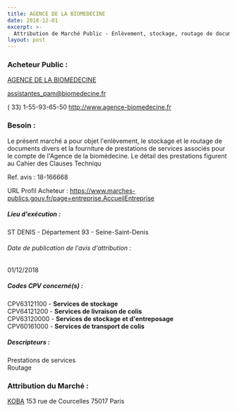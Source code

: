 ```yaml
---
title: AGENCE DE LA BIOMEDECINE
date: 2018-12-01
excerpt: >-
  Attribution de Marché Public - Enlèvement, stockage, routage de documents
layout: post
---
```


### Acheteur Public : 
<a href="/acheteur-32/siren-180092587"> AGENCE DE LA BIOMEDECINE</a><br/>



assistantes_pam@biomedecine.fr

( 33) 1-55-93-65-50
http://www.agence-biomedecine.fr
### Besoin :

Le présent marché a pour objet l'enlèvement, le stockage et le routage de documents divers et la fourniture de prestations de services associés pour le compte de l'Agence de la biomédecine. Le détail des prestations figurent au Cahier des Clauses Techniqu

Ref. avis : 18-166668

URL Profil Acheteur : https://www.marches-publics.gouv.fr/page=entreprise.AccueilEntreprise

##### Lieu d'exécution :

ST DENIS - Département 93 - Seine-Saint-Denis

###### Date de publication de l'avis d'attribution : 
01/12/2018

##### Codes CPV concerné(s) :
CPV63121100 - **Services de stockage** <br/>
CPV64121200 - **Services de livraison de colis** <br/>
CPV63120000 - **Services de stockage et d'entreposage** <br/>
CPV60161000 - **Services de transport de colis** <br/>

##### Descripteurs :
Prestations de services <br/>
Routage <br/>

### Attribution du Marché :
<a href="/entreprise-260/siren-417525078"> KOBA</a>    153 rue de Courcelles 75017 Paris <br/>
